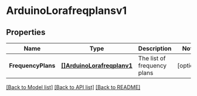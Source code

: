 # ArduinoLorafreqplansv1

## Properties

Name | Type | Description | Notes
------------ | ------------- | ------------- | -------------
**FrequencyPlans** | [**[]ArduinoLorafreqplanv1**](ArduinoLorafreqplanv1.md) | The list of frequency plans | [optional] 

[[Back to Model list]](../README.md#documentation-for-models) [[Back to API list]](../README.md#documentation-for-api-endpoints) [[Back to README]](../README.md)


